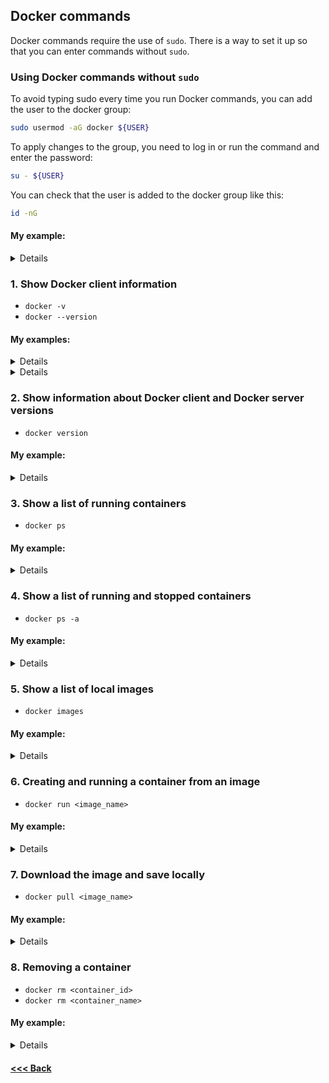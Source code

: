 ## Docker commands

Docker commands require the use of `sudo`. There is a way to set it up so that you can enter commands without `sudo`.

### Using Docker commands without `sudo`

To avoid typing sudo every time you run Docker commands, you can add the user to the docker group:

```bash
sudo usermod -aG docker ${USER}
```

To apply changes to the group, you need to log in or run the command and enter the password:

```bash
su - ${USER}
```

You can check that the user is added to the docker group like this:

```bash
id -nG
```

#### My example:

<details>

```bash
nickeld28@DockerVM:~$ sudo usermod -aG docker ${USER}
nickeld28@DockerVM:~$ id -nG
nickeld28@DockerVM:~$ su - ${USER}
Password: 
nickeld28@DockerVM:~$ id -nG
nickeld28 adm cdrom sudo dip plugdev lpadmin lxd sambashare docker
nickeld28@DockerVM:~$ docker ps
CONTAINER ID   IMAGE     COMMAND   CREATED   STATUS    PORTS     NAMES
```

</details>

### 1. Show Docker client information

* `docker -v`
* `docker --version`

#### Мy examples:

<details>

```bash
nickeld28@DockerVM:~$ docker -v
Docker version 25.0.4, build 1a576c5
```

</details>

<details>

```bash
nickeld28@DockerVM:~$ docker --version
Docker version 25.0.4, build 1a576c5
```

</details>

### 2. Show information about Docker client and Docker server versions

* `docker version`

#### My example:

<details>

```bash
nickeld28@DockerVM:~$ docker version
Client: Docker Engine - Community
Version:           25.0.4
API version:       1.44
Go version:        go1.21.8
Git commit:        1a576c5
Built:             Wed Mar  6 16:32:12 2024
OS/Arch:           linux/amd64
Context:           default

Server: Docker Engine - Community
Engine:
Version:          25.0.4
API version:      1.44 (minimum version 1.24)
Go version:       go1.21.8
Git commit:       061aa95
Built:            Wed Mar  6 16:32:12 2024
OS/Arch:          linux/amd64
Experimental:     false
containerd:
Version:          1.6.28
GitCommit:        ae07eda36dd25f8a1b98dfbf587313b99c0190bb
runc:
Version:          1.1.12
GitCommit:        v1.1.12-0-g51d5e94
docker-init:
Version:          0.19.0
GitCommit:        de40ad0
```

</details>

### 3. Show a list of running containers

* `docker ps`

#### My example:

<details>

```bash
nickeld28@DockerVM:~$ docker ps
CONTAINER ID   IMAGE     COMMAND   CREATED   STATUS    PORTS     NAMES
```

</details>

### 4. Show a list of running and stopped containers

* `docker ps -a`

#### My example:

<details>

```bash
nickeld28@DockerVM:~$ docker ps -a
CONTAINER ID   IMAGE         COMMAND    CREATED              STATUS                          PORTS     NAMES
425f7f79867b   hello-world   "/hello"   About a minute ago   Exited (0) About a minute ago             adoring_jones
```

</details>

### 5. Show a list of local images

* `docker images`

#### My example:

<details>

```bash
nickeld28@DockerVM:~$ docker images
REPOSITORY    TAG       IMAGE ID       CREATED         SIZE
hello-world   latest    d2c94e258dcb   10 months ago   13.3kB
```

</details>

### 6. Creating and running a container from an image

* `docker run <image_name>`

#### My example:

<details>

```bash
nickeld28@DockerVM:~$ docker run busybox
Unable to find image 'busybox:latest' locally
latest: Pulling from library/busybox
7b2699543f22: Pull complete 
Digest: sha256:650fd573e056b679a5110a70aabeb01e26b76e545ec4b9c70a9523f2dfaf18c6
Status: Downloaded newer image for busybox:latest
```

</details>

### 7. Download the image and save locally

* `docker pull <image_name>`

#### My example:

<details>

```bash
nickeld28@DockerVM:~$ docker pull nginx
Using default tag: latest
latest: Pulling from library/nginx
8a1e25ce7c4f: Pull complete 
e78b137be355: Pull complete 
39fc875bd2b2: Pull complete 
035788421403: Pull complete 
87c3fb37cbf2: Pull complete 
c5cdd1ce752d: Pull complete 
33952c599532: Pull complete 
Digest: sha256:6db391d1c0cfb30588ba0bf72ea999404f2764febf0f1f196acd5867ac7efa7e
Status: Downloaded newer image for nginx:latest
docker.io/library/nginx:latest

```

</details>

### 8. Removing a container

* `docker rm <container_id>`
* `docker rm <container_name>`

#### My example:

<details>

```bash
nickeld28@DockerVM:~$ docker ps -a
CONTAINER ID   IMAGE                COMMAND    CREATED          STATUS                      PORTS     NAMES
85b50b027080   hello-world:latest   "/hello"   18 seconds ago   Exited (0) 17 seconds ago             happy_pascal
3ca6e48096a5   hello-world          "/hello"   41 seconds ago   Exited (0) 41 seconds ago             epic_dijkstra
nickeld28@DockerVM:~$ docker rm epic_dijkstra 
epic_dijkstra
nickeld28@DockerVM:~$ docker rm 85b50b027080
85b50b027080
nickeld28@DockerVM:~$ docker ps -a
CONTAINER ID   IMAGE     COMMAND   CREATED   STATUS    PORTS     NAMES

```

</details>

#### [<<< Back](/Summary.md)
